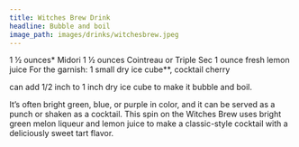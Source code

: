 ```yaml
---
title: Witches Brew Drink
headline: Bubble and boil
image_path: images/drinks/witchesbrew.jpeg
---
```


1 ½ ounces* Midori
1 ½ ounces Cointreau or Triple Sec
1 ounce fresh lemon juice
For the garnish: 1 small dry ice cube**, cocktail cherry

can add 1/2 inch to 1 inch dry ice cube to make it bubble and boil.


It’s often bright green, blue, or purple in color, and it can be served as a punch or shaken as a cocktail. This spin on the Witches Brew uses bright green melon liqueur and lemon juice to make a classic-style cocktail with a deliciously sweet tart flavor.
